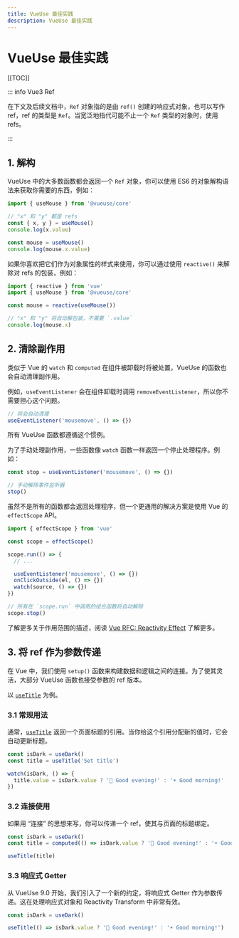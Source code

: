 ```yaml
---
title: VueUse 最佳实践
description: VueUse 最佳实践
---
```


# VueUse 最佳实践

[[TOC]]

::: info Vue3 Ref

在下文及后续文档中，`Ref` 对象指的是由 `ref()` 创建的响应式对象，也可以写作 ref，ref 的类型是 `Ref`。当宽泛地指代可能不止一个 `Ref` 类型的对象时，使用 refs。

:::

## 1. 解构

VueUse 中的大多数函数都会返回一个 `Ref` 对象，你可以使用 ES6 的对象解构语法来获取你需要的东西，例如：

```ts
import { useMouse } from '@vueuse/core'

// "x" 和 "y" 都是 refs
const { x, y } = useMouse()
console.log(x.value)

const mouse = useMouse()
console.log(mouse.x.value)
```

如果你喜欢把它们作为对象属性的样式来使用，你可以通过使用 `reactive()` 来解除对 refs 的包装，例如：

```ts
import { reactive } from 'vue'
import { useMouse } from '@vueuse/core'

const mouse = reactive(useMouse())

// "x" 和 "y" 将自动解包装，不需要 `.value`
console.log(mouse.x)
```

## 2. 清除副作用

类似于 Vue 的 `watch` 和 `computed` 在组件被卸载时将被处置，VueUse 的函数也会自动清理副作用。

例如，`useEventListener` 会在组件卸载时调用 `removeEventListener`，所以你不需要担心这个问题。

```ts
// 将会自动清理
useEventListener('mousemove', () => {})
```

所有 VueUse 函数都遵循这个惯例。

为了手动处理副作用，一些函数像 `watch` 函数一样返回一个停止处理程序。例如：

```ts
const stop = useEventListener('mousemove', () => {})

// 手动解除事件监听器
stop()
```

虽然不是所有的函数都会返回处理程序，但一个更通用的解决方案是使用 Vue 的 `effectScope` API。

```ts
import { effectScope } from 'vue'

const scope = effectScope()

scope.run(() => {
  // ...

  useEventListener('mousemove', () => {})
  onClickOutside(el, () => {})
  watch(source, () => {})
})

// 所有在 `scope.run` 中调用的组合函数将自动解除
scope.stop()
```

了解更多关于作用范围的描述，阅读 [Vue RFC: Reactivity Effect](https://github.com/vuejs/rfcs/blob/master/active-rfcs/0041-reactivity-effect-scope.md) 了解更多。

## 3. 将 ref 作为参数传递

在 Vue 中，我们使用 `setup()` 函数来构建数据和逻辑之间的连接。为了使其灵活，大部分 VueUse 函数也接受参数的 ref 版本。

以 [`useTitle`](https://vueuse.org/core/useTitle/) 为例。

### 3.1 常规用法

通常，[`useTitle`](https://vueuse.org/core/useTitle/) 返回一个页面标题的引用。当你给这个引用分配新的值时，它会自动更新标题。

```ts
const isDark = useDark()
const title = useTitle('Set title')

watch(isDark, () => {
  title.value = isDark.value ? '🌙 Good evening!' : '☀️ Good morning!'
})
```

### 3.2 连接使用

如果用 “连接” 的思想来写，你可以传递一个 ref，使其与页面的标题绑定。

```ts
const isDark = useDark()
const title = computed(() => isDark.value ? '🌙 Good evening!' : '☀️ Good morning!')

useTitle(title)
```

### 3.3 响应式 Getter

从 VueUse 9.0 开始，我们引入了一个新的约定，将响应式 Getter 作为参数传递。这在处理响应式对象和 Reactivity Transform 中非常有效。

```ts
const isDark = useDark()

useTitle(() => isDark.value ? '🌙 Good evening!' : '☀️ Good morning!')
```
